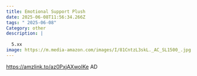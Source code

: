 ```yaml
---
title: Emotional Support Plush
date: 2025-06-08T11:56:34.266Z
tags: " 2025-06-08"
Category: other
description: |
  
  5.xx
image: https://m.media-amazon.com/images/I/81CntzL3skL._AC_SL1500_.jpg
---
```

https://amzlink.to/az0PxjAXwoIKe   AD